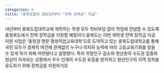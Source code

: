 ```yaml
---
categories: e
title: "충북도립대 2023년부터 ‘전액 장학금’ 지급"
---
```

내년부터 충북도립대학교에 재학하는 학생 모두 학비부담 없이 학업에 전념할 수 있도록 충청북도에서 전액 장학금을 지원할 예정이다.충북도는 이번 재학생 전액 장학금 지급 지원 사업은 ‘충청권 명문 평생직업교육대학’으로 도약하고 있는 충북도립대학교를 통해 국민 모두가 경제적 여건에 관계없이 누구나 의지와 능력에 따라 고등교육기회를 받을 수 있게 하기 위해 마련됐다고 설명했다. 특히 학령인구 감소와 청년층의 수도권 집중화 현상이 지속되는 상황에서 우수 인재의 수도권 유출을 방치하고 청년인구의 지역 정착을 유도하기 위해 장학금을 지원하기로